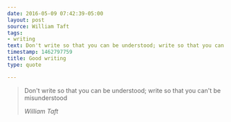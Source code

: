 ```yaml
---
date: 2016-05-09 07:42:39-05:00
layout: post
source: William Taft
tags:
- writing
text: Don't write so that you can be understood; write so that you can't be misunderstood
timestamp: 1462797759
title: Good writing
type: quote

---
```

> Don't write so that you can be understood; write so that you can't be misunderstood
> 
> <cite>William Taft</cite>